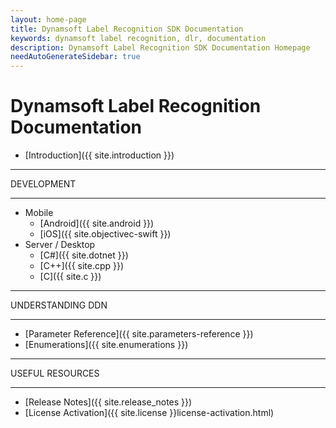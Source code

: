 ```yaml
---
layout: home-page
title: Dynamsoft Label Recognition SDK Documentation
keywords: dynamsoft label recognition, dlr, documentation
description: Dynamsoft Label Recognition SDK Documentation Homepage
needAutoGenerateSidebar: true
---
```


# Dynamsoft Label Recognition Documentation

* [Introduction]({{ site.introduction }})

<hr>
DEVELOPMENT
<hr>

* Mobile
  * [Android]({{ site.android }})
  * [iOS]({{ site.objectivec-swift }})
* Server / Desktop
  * [C\#]({{ site.dotnet }})
  * [C++]({{ site.cpp }})
  * [C]({{ site.c }})

<hr>
UNDERSTANDING DDN
<hr>

* [Parameter Reference]({{ site.parameters-reference }})
* [Enumerations]({{ site.enumerations }})

<hr>
USEFUL RESOURCES
<hr>

* [Release Notes]({{ site.release_notes }})
* [License Activation]({{ site.license }}license-activation.html)
